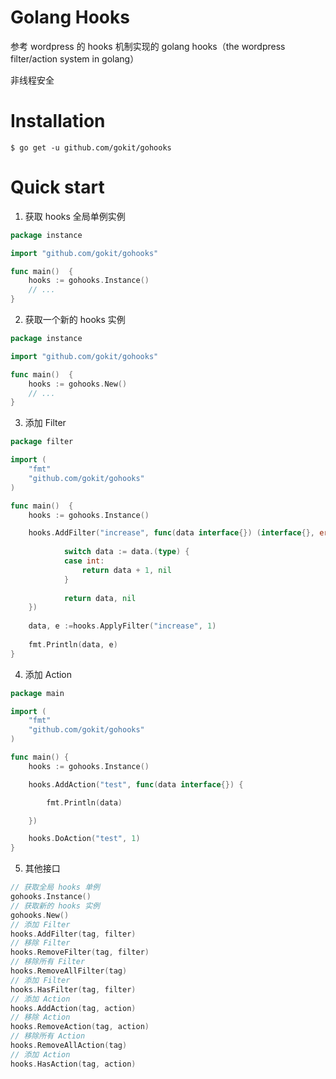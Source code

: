 # Golang Hooks

参考 wordpress 的 hooks 机制实现的 golang hooks（the wordpress filter/action system in golang）

非线程安全

# Installation

```shell
$ go get -u github.com/gokit/gohooks
```

# Quick start

1. 获取 hooks 全局单例实例

```go
package instance

import "github.com/gokit/gohooks"

func main()  {
	hooks := gohooks.Instance()
	// ...
}
```

2. 获取一个新的 hooks 实例

```go
package instance

import "github.com/gokit/gohooks"

func main()  {
	hooks := gohooks.New()
	// ...
}
```

3. 添加 Filter

```go
package filter

import (
	"fmt"
	"github.com/gokit/gohooks"
)

func main()  {
	hooks := gohooks.Instance()

	hooks.AddFilter("increase", func(data interface{}) (interface{}, error) {
    
    		switch data := data.(type) {
    		case int:
    			return data + 1, nil
    		}
    
    		return data, nil
	})
    
	data, e :=hooks.ApplyFilter("increase", 1)
    
	fmt.Println(data, e)
}
```

4. 添加 Action

```go
package main

import (
	"fmt"
	"github.com/gokit/gohooks"
)

func main() {
	hooks := gohooks.Instance()

	hooks.AddAction("test", func(data interface{}) {

		fmt.Println(data)

	})

	hooks.DoAction("test", 1)
}
```

5. 其他接口

```go
// 获取全局 hooks 单例
gohooks.Instance()
// 获取新的 hooks 实例
gohooks.New()
// 添加 Filter
hooks.AddFilter(tag, filter)
// 移除 Filter
hooks.RemoveFilter(tag, filter)
// 移除所有 Filter
hooks.RemoveAllFilter(tag)
// 添加 Filter
hooks.HasFilter(tag, filter)
// 添加 Action
hooks.AddAction(tag, action)
// 移除 Action
hooks.RemoveAction(tag, action)
// 移除所有 Action
hooks.RemoveAllAction(tag)
// 添加 Action
hooks.HasAction(tag, action)
```


